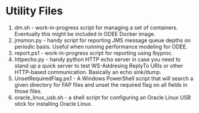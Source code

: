 # Utility Files
1. dm.sh - work-in-progress script for managing a set of containers. Eventually this might be included in ODEE Docker image.
1. jmsmon.py - handy script for reporting JMS message queue depths on periodic basis. Useful when running performance modeling for ODEE.
1. report.ps1 - work-in-progress script for reporting using lbyproc.
1. httpecho.py - handy python HTTP echo server in case you need to stand up a quick server to test WS-Addresing ReplyTo URIs or other HTTP-based communication. Basically an echo sink/dump.
1. UnsetRequiredFlag.ps1 - A Windows PowerShell script that will search a given directory for FAP files and unset the required flag on all fields in those files.
1. oracle_linux_usb.sh - a shell script for configuring an Oracle Linux USB stick for installing Oracle Linux.